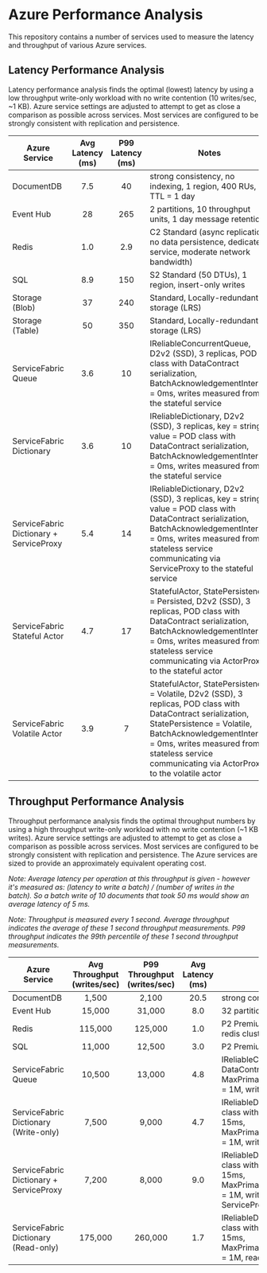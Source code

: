 # Azure Performance Analysis

This repository contains a number of services used to measure the latency and throughput of various Azure services.

## Latency Performance Analysis

Latency performance analysis finds the optimal (lowest) latency by using a low throughput write-only workload with no write contention (10 writes/sec, ~1 KB).  Azure service settings are adjusted to attempt to get as close a comparison as possible across services.  Most services are configured to be strongly consistent with replication and persistence.

| Azure Service   | Avg Latency (ms) | P99 Latency (ms) | Notes |
| --------------- | :--------------: | :--------------: | ----- |
| DocumentDB      |       7.5        |        40        | strong consistency, no indexing, 1 region, 400 RUs, TTL = 1 day |
| Event Hub       |       28         |       265        | 2 partitions, 10 throughput units, 1 day message retention |
| Redis           |       1.0        |       2.9        | C2 Standard (async replication, no data persistence, dedicated service, moderate network bandwidth) |
| SQL             |       8.9        |       150        | S2 Standard (50 DTUs), 1 region, insert-only writes |
| Storage (Blob)  |       37         |       240        | Standard, Locally-redundant storage (LRS) |
| Storage (Table) |       50         |       350        | Standard, Locally-redundant storage (LRS) |
| ServiceFabric Queue |  3.6         |        10        | IReliableConcurrentQueue, D2v2 (SSD), 3 replicas, POD class with DataContract serialization, BatchAcknowledgementInterval = 0ms, writes measured from the stateful service |
| ServiceFabric Dictionary |   3.6   |        10        | IReliableDictionary, D2v2 (SSD), 3 replicas, key = string, value = POD class with DataContract serialization, BatchAcknowledgementInterval = 0ms, writes measured from the stateful service |
| ServiceFabric Dictionary + ServiceProxy | 5.4 |  14   | IReliableDictionary, D2v2 (SSD), 3 replicas, key = string, value = POD class with DataContract serialization, BatchAcknowledgementInterval = 0ms, writes measured from a stateless service communicating via ServiceProxy to the stateful service |
| ServiceFabric Stateful Actor | 4.7 |        17        | StatefulActor, StatePersistence = Persisted, D2v2 (SSD), 3 replicas, POD class with DataContract serialization, BatchAcknowledgementInterval = 0ms, writes measured from a stateless service communicating via ActorProxy to the stateful actor |
| ServiceFabric Volatile Actor | 3.9 |         7        | StatefulActor, StatePersistence = Volatile, D2v2 (SSD), 3 replicas, POD class with DataContract serialization, StatePersistence = Volatile, BatchAcknowledgementInterval = 0ms, writes measured from a stateless service communicating via ActorProxy to the volatile actor |

## Throughput Performance Analysis

Throughput performance analysis finds the optimal throughput numbers by using a high throughput write-only workload with no write contention (~1 KB writes).  Azure service settings are adjusted to attempt to get as close a comparison as possible across services.  Most services are configured to be strongly consistent with replication and persistence.  The Azure services are sized to provide an approximately equivalent operating cost.

*Note:  Average latency per operation at this throughput is given - however it's measured as: (*latency to write a batch*) / (*number of writes in the batch*).  So a batch write of 10 documents that took 50 ms would show an average latency of 5 ms.*

*Note:  Throughput is measured every 1 second.  Average throughput indicates the average of these 1 second throughput measurements. P99 throughput indicates the 99th percentile of these 1 second throughput measurements.*

| Azure Service   | Avg Throughput (writes/sec) | P99 Throughput (writes/sec) | Avg Latency (ms) | Notes |
| --------------- | :-------------------------: | :-------------------------: | :--------------: | ----- |
| DocumentDB      |              1,500          |            2,100            |       20.5       | strong consistency, no indexing, 1 region, 15000 RUs, TTL = 1 day |
| Event Hub       |             15,000          |           31,000            |        8.0       | 32 partitions, 10 throughput units, 1 day message retention |
| Redis           |            115,000          |          125,000            |        1.0       | P2 Premium (async replication, no data persistence, dedicated service, redis cluster, moderate network bandwidth) |
| SQL             |             11,000          |           12,500            |        3.0       | P2 Premium (250 DTUs), 1 region, insert-only writes |
| ServiceFabric Queue |         10,500          |           13,000            |        4.8       | IReliableConcurrentQueue, D3v2 (SSD), 3 replicas, POD class with DataContract serialization, BatchAcknowledgementInterval = 15ms, MaxPrimaryReplicationQueueSize/MaxSecondaryReplicationQueueSize = 1M, writes measured from the stateful service |
| ServiceFabric Dictionary (Write-only) |  7,500 |           9,000            |        4.7       | IReliableDictionary, D3v2 (SSD), 3 replicas, key = long, value = POD class with DataContract serialization, BatchAcknowledgementInterval = 15ms, MaxPrimaryReplicationQueueSize/MaxSecondaryReplicationQueueSize = 1M, writes measured from the stateful service |
| ServiceFabric Dictionary + ServiceProxy | 7,200 |          8,000            |        9.0       | IReliableDictionary, D3v2 (SSD), 3 replicas, key = long, value = POD class with DataContract serialization, BatchAcknowledgementInterval = 15ms, MaxPrimaryReplicationQueueSize/MaxSecondaryReplicationQueueSize = 1M, writes measured from a stateless service communicating via ServiceProxy to the stateful service |
| ServiceFabric Dictionary (Read-only) | 175,000 |         260,000            |        1.7       | IReliableDictionary, D3v2 (SSD), 3 replicas, key = long, value = POD class with DataContract serialization, BatchAcknowledgementInterval = 15ms, MaxPrimaryReplicationQueueSize/MaxSecondaryReplicationQueueSize = 1M, reads measured from the stateful service |
